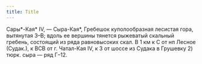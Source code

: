 ```yaml
---
title: Title
---
```


Сары*-Кая* IV, — Сыра-Кая*, Гребешок куполообразная лесистая гора, вытянутая
З–В; вдоль ее вершины тянется рыжеватый скальный гребень, состоящий из ряда
равновысоких скал. В 1 км к С от нп Лесное (Судак.), к ВСВ от г. Чатал-Кая IV, к
З от шоссе из Судака в Грушевку 2) тюрк. сыра — ряд Г–12.
